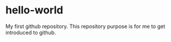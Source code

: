 # hello-world
My first github repository. This repository purpose is for me to get introduced to github.
